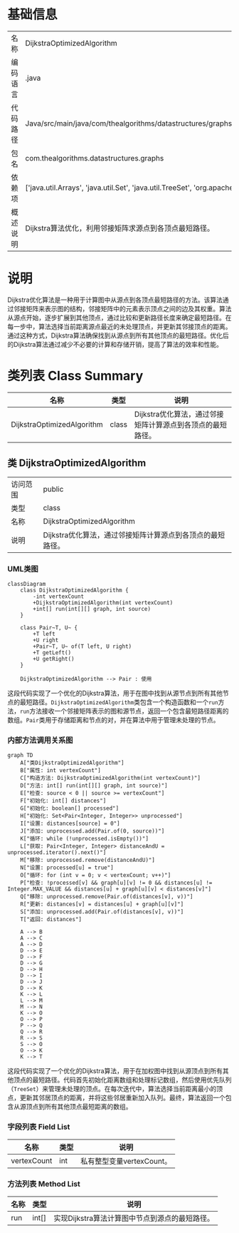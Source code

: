 # 基础信息

|      |      |
|------|------|
| 名称 | DijkstraOptimizedAlgorithm |
| 编码语言 | .java |
| 代码路径 | Java/src/main/java/com/thealgorithms/datastructures/graphs/DijkstraOptimizedAlgorithm.java |
| 包名 | com.thealgorithms.datastructures.graphs |
| 依赖项 | ['java.util.Arrays', 'java.util.Set', 'java.util.TreeSet', 'org.apache.commons.lang3.tuple.Pair'] |
| 概述说明 | Dijkstra算法优化，利用邻接矩阵求源点到各顶点最短路径。 |

# 说明

Dijkstra优化算法是一种用于计算图中从源点到各顶点最短路径的方法。该算法通过邻接矩阵来表示图的结构，邻接矩阵中的元素表示顶点之间的边及其权重。算法从源点开始，逐步扩展到其他顶点，通过比较和更新路径长度来确定最短路径。在每一步中，算法选择当前距离源点最近的未处理顶点，并更新其邻接顶点的距离。通过这种方式，Dijkstra算法确保找到从源点到所有其他顶点的最短路径。优化后的Dijkstra算法通过减少不必要的计算和存储开销，提高了算法的效率和性能。

# 类列表 Class Summary

| 名称   | 类型  | 说明 |
|-------|------|-------------|
| DijkstraOptimizedAlgorithm | class | Dijkstra优化算法，通过邻接矩阵计算源点到各顶点的最短路径。 |



## 类 DijkstraOptimizedAlgorithm

|      |      |
|------|------|
| 访问范围 | public |
| 类型 | class |
| 名称 | DijkstraOptimizedAlgorithm |
| 说明 | Dijkstra优化算法，通过邻接矩阵计算源点到各顶点的最短路径。 |


### UML类图

```mermaid
classDiagram
    class DijkstraOptimizedAlgorithm {
        -int vertexCount
        +DijkstraOptimizedAlgorithm(int vertexCount)
        +int[] run(int[][] graph, int source)
    }

    class Pair~T, U~ {
        +T left
        +U right
        +Pair~T, U~ of(T left, U right)
        +T getLeft()
        +U getRight()
    }

    DijkstraOptimizedAlgorithm --> Pair : 使用
```

这段代码实现了一个优化的Dijkstra算法，用于在图中找到从源节点到所有其他节点的最短路径。`DijkstraOptimizedAlgorithm`类包含一个构造函数和一个`run`方法，`run`方法接收一个邻接矩阵表示的图和源节点，返回一个包含最短路径距离的数组。`Pair`类用于存储距离和节点的对，并在算法中用于管理未处理的节点。


### 内部方法调用关系图

```mermaid
graph TD
    A["类DijkstraOptimizedAlgorithm"]
    B["属性: int vertexCount"]
    C["构造方法: DijkstraOptimizedAlgorithm(int vertexCount)"]
    D["方法: int[] run(int[][] graph, int source)"]
    E["检查: source < 0 || source >= vertexCount"]
    F["初始化: int[] distances"]
    G["初始化: boolean[] processed"]
    H["初始化: Set<Pair<Integer, Integer>> unprocessed"]
    I["设置: distances[source] = 0"]
    J["添加: unprocessed.add(Pair.of(0, source))"]
    K["循环: while (!unprocessed.isEmpty())"]
    L["获取: Pair<Integer, Integer> distanceAndU = unprocessed.iterator().next()"]
    M["移除: unprocessed.remove(distanceAndU)"]
    N["设置: processed[u] = true"]
    O["循环: for (int v = 0; v < vertexCount; v++)"]
    P["检查: !processed[v] && graph[u][v] != 0 && distances[u] != Integer.MAX_VALUE && distances[u] + graph[u][v] < distances[v]"]
    Q["移除: unprocessed.remove(Pair.of(distances[v], v))"]
    R["更新: distances[v] = distances[u] + graph[u][v]"]
    S["添加: unprocessed.add(Pair.of(distances[v], v))"]
    T["返回: distances"]

    A --> B
    A --> C
    A --> D
    D --> E
    D --> F
    D --> G
    D --> H
    D --> I
    D --> J
    D --> K
    K --> L
    L --> M
    M --> N
    K --> O
    O --> P
    P --> Q
    Q --> R
    R --> S
    S --> O
    O --> K
    K --> T
```

这段代码实现了一个优化的Dijkstra算法，用于在加权图中找到从源顶点到所有其他顶点的最短路径。代码首先初始化距离数组和处理标记数组，然后使用优先队列（`TreeSet`）来管理未处理的顶点。在每次迭代中，算法选择当前距离最小的顶点，更新其邻居顶点的距离，并将这些邻居重新加入队列。最终，算法返回一个包含从源顶点到所有其他顶点最短距离的数组。

### 字段列表 Field List

| 名称  | 类型  | 说明 |
|-------|-------|------|
| vertexCount | int | 私有整型变量vertexCount。 |

### 方法列表 Method List

| 名称  | 类型  | 说明 |
|-------|-------|------|
| run | int[] | 实现Dijkstra算法计算图中节点到源点的最短路径。 |




